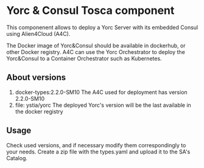# Yorc & Consul Tosca component

This componenent allows to deploy a Yorc Server with its embedded Consul using Alien4Cloud (A4C).

The Docker image of Yorc&Consul should be available in dockerhub, or other Docker registry.
A4C can use the Yorc Orchestrator to deploy the Yorc&Consul to a Container Orchestrator such as Kubernetes.

## About versions

1. docker-types:2.2.0-SM10 The A4C used for deployment has version 2.2.0-SM10
2. file: ystia/yorc The deployed Yorc's version will be the last available in the docker registry

## Usage

Check used versions, and if necessary modify them correspondingly to your needs. 
Create a zip file with the types.yaml and upload it to the SA's Catalog.
  
